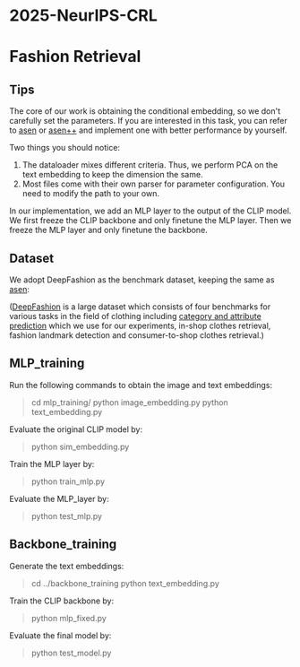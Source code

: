 # 2025-NeurIPS-CRL

# Fashion Retrieval

## Tips

The core of our work is obtaining the conditional embedding, so we don't carefully set the parameters. If you are interested in this task, you can refer to [asen](https://github.com/Maryeon/asen) or [asen++](https://github.com/Maryeon/asenpp) and implement one with better performance by yourself.

Two things you should notice:

1. The dataloader mixes different criteria. Thus, we perform PCA on the text embedding to keep the dimension the same.
2. Most files come with their own parser for parameter configuration. You need to modify the path to your own.

In our implementation, we add an MLP layer to the output of the CLIP model. We first freeze the CLIP backbone and only finetune the MLP layer. Then we freeze the MLP layer and only finetune the backbone.

## Dataset

We adopt DeepFashion as the benchmark dataset, keeping the same as [asen](https://github.com/Maryeon/asen):

([DeepFashion](https://www.cv-foundation.org/openaccess/content_cvpr_2016/papers/Liu_DeepFashion_Powering_Robust_CVPR_2016_paper.pdf) is a large dataset which consists of four benchmarks for various tasks in the field of clothing including [category and attribute prediction](http://mmlab.ie.cuhk.edu.hk/projects/DeepFashion.html) which we use for our experiments, in-shop clothes retrieval, fashion landmark detection and consumer-to-shop clothes retrieval.)

## MLP_training

Run the following commands to obtain the image and text embeddings:

> cd mlp_training/
> python image_embedding.py
> python text_embedding.py

Evaluate the original CLIP model by:

> python sim_embedding.py

Train the MLP layer by:

>python train_mlp.py

Evaluate the MLP_layer by:

> python test_mlp.py

## Backbone_training

Generate the text embeddings:

> cd ../backbone_training
> python text_embedding.py

Train the CLIP backbone by:

> python mlp_fixed.py

Evaluate the final model by:

> python test_model.py